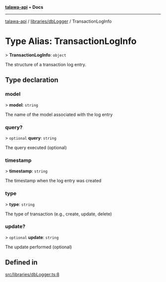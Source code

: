 [**talawa-api**](../../../README.md) • **Docs**

***

[talawa-api](../../../modules.md) / [libraries/dbLogger](../README.md) / TransactionLogInfo

# Type Alias: TransactionLogInfo

\> **TransactionLogInfo**: `object`

The structure of a transaction log entry.

## Type declaration

### model

\> **model**: `string`

The name of the model associated with the log entry

### query?

\> `optional` **query**: `string`

The query executed (optional)

### timestamp

\> **timestamp**: `string`

The timestamp when the log entry was created

### type

\> **type**: `string`

The type of transaction (e.g., create, update, delete)

### update?

\> `optional` **update**: `string`

The update performed (optional)

## Defined in

[src/libraries/dbLogger.ts:8](https://github.com/PalisadoesFoundation/talawa-api/blob/f1c816bca43cc03a8c1bd303394e2550a50db017/src/libraries/dbLogger.ts#L8)
